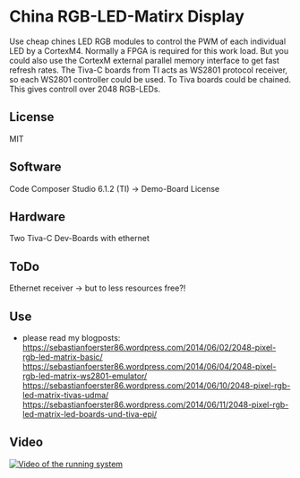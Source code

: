 China RGB-LED-Matirx Display
==============

Use cheap chines LED RGB modules to control the PWM of each individual LED by a CortexM4. Normally a FPGA is required for this work load. But you could also use the CortexM external parallel memory interface to get fast refresh rates.
The Tiva-C boards from TI acts as WS2801 protocol receiver, so each WS2801 controller could be used. To Tiva boards could be chained. This gives controll over 2048 RGB-LEDs.

License
--------------
MIT

Software
--------------
Code Composer Studio 6.1.2 (TI) -> Demo-Board License

Hardware
--------------
Two Tiva-C Dev-Boards with ethernet

ToDo
--------------
Ethernet receiver -> but to less resources free?!

Use
--------------
- please read my blogposts: 
https://sebastianfoerster86.wordpress.com/2014/06/02/2048-pixel-rgb-led-matrix-basic/
https://sebastianfoerster86.wordpress.com/2014/06/04/2048-pixel-rgb-led-matrix-ws2801-emulator/
https://sebastianfoerster86.wordpress.com/2014/06/10/2048-pixel-rgb-led-matrix-tivas-udma/
https://sebastianfoerster86.wordpress.com/2014/06/11/2048-pixel-rgb-led-matrix-led-boards-und-tiva-epi/

Video
--------------
[![Video of the running system](https://img.youtube.com/vi/uE1VEO-WsN8/0.jpg)](https://www.youtube.com/watch?v=uE1VEO-WsN8)